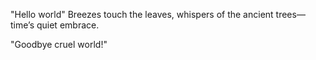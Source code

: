 "Hello world"
Breezes touch the leaves,
whispers of the ancient trees—
time’s quiet embrace.






"Goodbye cruel world!"